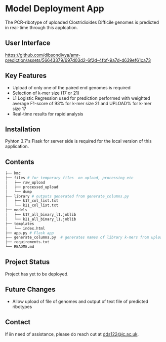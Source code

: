# Model Deployment App
The PCR-ribotype of uploaded Clostridioides Difficile genomes is predicted in real-time through this applcation.

##  User Interface
https://github.com/dibsondivya/amr-prediction/assets/56643379/697d03d2-6f2d-4fbf-9a7d-d639ef61ca73

## Key Features
* Upload of only one of the paired end genomes is required
* Selection of k-mer size (17 or 21)
* L1 Logistic Regression used for prediction performed with weighted average F1-score of 93% for k-mer size 21 and UPLOAD% for k-mer size 17
* Real-time results for rapid analysis

## Installation
Pyhton 3.7's Flask for server side is required for the local version of this application.

## Contents
```bash
├── kmc
├── files # for temporary files  on upload, processing etc
│   ├── raw_upload
│   ├── processed_upload
│   └── dump
├── library # outputs generated from generate_columns.py
│   ├── k17_col_list.txt 
│   └── k21_col_list.txt 
├── models
│   ├── k17_all_binary_l1.joblib
│   └── k21_all_binary_l1.joblib
├── templates
│   └── index.html
├── app.py # Flask app
├── generate_columns.py  # generates names of library k-mers from uploaded .csv (where k-mers are columns)
├── requirements.txt
└── README.md
```

## Project Status
Project has yet to be deployed.

## Future Changes
* Allow upload of file of genomes and output of text file of predicted ribotypes

## Contact
If iin need of assistance, please do reach out at dds122@ic.ac.uk.
